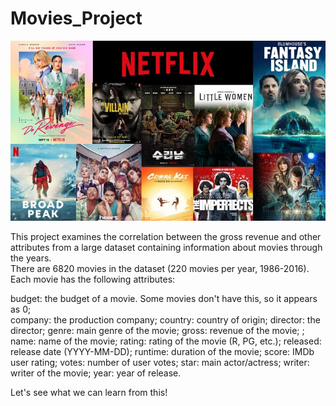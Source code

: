 # Movies_Project  
![screenshot](Movies.webp)  


This project examines the correlation between the gross revenue and other attributes from a large dataset containing information about movies through the years.  
There are 6820 movies in the dataset (220 movies per year, 1986-2016). Each movie has the following attributes:

budget: the budget of a movie. Some movies don't have this, so it appears as 0;  
company: the production company; country: country of origin; 
director: the director; genre:
main genre of the movie;
gross: revenue of the movie; ; 
name: name of the movie;
rating: rating of the movie (R, PG, etc.);
released: release date (YYYY-MM-DD);
runtime: duration of the movie;
score: IMDb user rating;
votes: number of user votes;
star: main actor/actress;
writer: writer of the movie;
year: year of release.

Let's see what we can learn from this!
